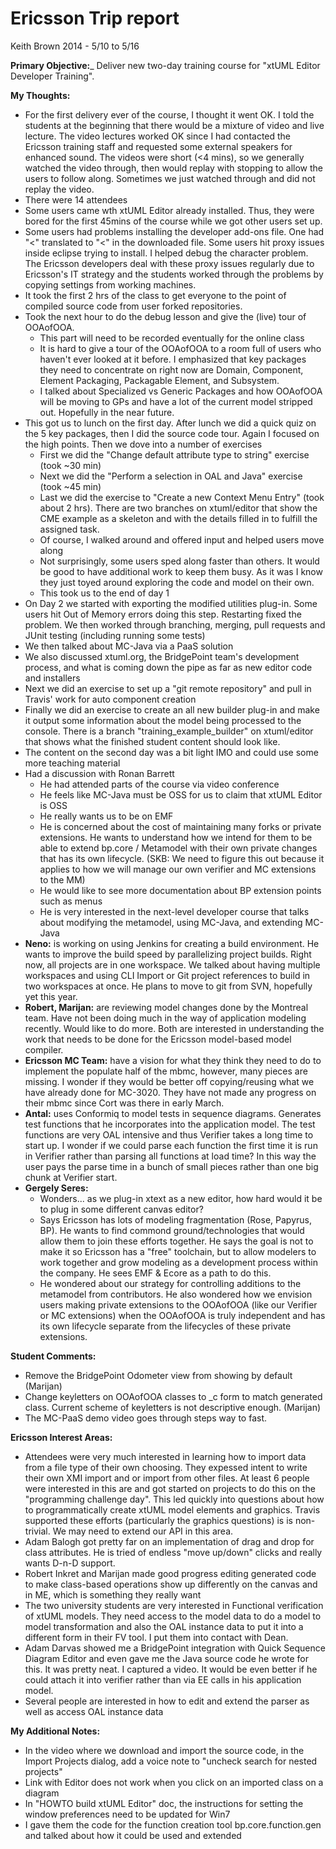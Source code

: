 # Ericsson Trip report

Keith Brown
2014 - 5/10 to 5/16

__Primary Objective:___ Deliver new two-day training course for "xtUML Editor Developer Training".


__My Thoughts:__
- For the first delivery ever of the course, I thought it went OK.  I told the students at the 
beginning that there would be a mixture of video and live lecture.  The video lectures worked OK
since I had contacted the Ericsson training staff and requested some external speakers for enhanced
sound.  The videos were short (<4 mins), so we generally watched the video through, then would replay
with stopping to allow the users to follow along.  Sometimes we just watched through and did not 
replay the video.
- There were 14 attendees
- Some users came wth xtUML Editor already installed.  Thus, they were bored for the first 45mins of
the course while we got other users set up.
- Some users had problems installing the developer add-ons file.  One had "<" translated to "&lt;"
in the downloaded file.  Some users hit proxy issues inside eclipse trying to install.  I helped 
debug the character problem.  The Ericsson developers deal with these proxy issues regularly due to
Ericsson's IT strategy and the students worked through the problems by copying settings from working
machines.
- It took the first 2 hrs of the class to get everyone to the point of compiled source code from user
forked repositories.
- Took the next hour to do the debug lesson and give the (live) tour of OOAofOOA.
  - This part will need to be recorded eventually for the online class
  - It is hard to give a tour of the OOAofOOA to a room full of users who haven't ever looked at it before.
I emphasized that key packages they need to concentrate on right now are Domain, Component, Element Packaging,
Packagable Element, and Subsystem.
  - I talked about Specialized vs Generic Packages and how OOAofOOA will be moving to GPs and have a lot of the
current model stripped out.  Hopefully in the near future.
- This got us to lunch on the first day.  After lunch we did a quick quiz on the 5 key packages, then I did the 
source code tour.  Again I focused on the high points.  Then we dove into a number of exercises
  - First we did the "Change default attribute type to string" exercise (took ~30 min)
  - Next we did the "Perform a selection in OAL and Java" exercise (took ~45 min)
  - Last we did the exercise to "Create a new Context Menu Entry" (took about 2 hrs).  There are two branches on
xtuml/editor that show the CME example as a skeleton and with the details filled in to fulfill the assigned task.
  - Of course, I walked around and offered input and helped users move along
  - Not surprisingly, some users sped along faster than others.  It would be good to have additional work to
keep them busy.  As it was I know they just toyed around exploring the code and model on their own.
  - This took us to the end of day 1
- On Day 2 we started with exporting the modified utilities plug-in.  Some users hit Out of Memory errors 
doing this step.  Restarting fixed the problem.  We then worked through branching, merging, pull requests and
JUnit testing (including running some tests)
- We then talked about MC-Java via a PaaS solution
- We also discussed xtuml.org, the BridgePoint team's development process, and what is coming down the pipe as
far as new editor code and installers
- Next we did an exercise to set up a "git remote repository" and pull in Travis' work for auto component creation
- Finally we did an exercise to create an all new builder plug-in and make it output some information about the 
model being processed to the console.  There is a branch "training_example_builder" on xtuml/editor that shows what
the finished student content should look like.
- The content on the second day was a bit light IMO and could use some more teaching material
- Had a discussion with Ronan Barrett
  - He had attended parts of the course via video conference
  - He feels like MC-Java must be OSS for us to claim that xtUML Editor is OSS
  - He really wants us to be on EMF
  - He is concerned about the cost of maintaining many forks or private extensions.  He wants to understand
how we intend for them to be able to extend bp.core / Metamodel with their own private changes that has its
own lifecycle.  (SKB: We need to figure this out because it applies to how we will manage our own verifier and
MC extensions to the MM)
  - He would like to see more documentation about BP extension points such as menus
  - He is very interested in the next-level developer course that talks about modifying the metamodel, using
MC-Java, and extending MC-Java
- __Neno:__ is working on using Jenkins for creating a build environment.  He wants to improve the build speed
by parallelizing project builds.  Right now, all projects are in one workspace.  We talked about having multiple 
workspaces and using CLI Import or Git project references to build in two workspaces at once.  He plans to move
to git from SVN, hopefully yet this year.
- __Robert, Marijan:__ are reviewing model changes done by the Montreal team.  Have not been doing much in the way
of application modeling recently.  Would like to do more.  Both are interested in understanding the work that needs
to be done for the Ericsson model-based model compiler.
- __Ericsson MC Team:__ have a vision for what they think they need to do to implement the populate half of the mbmc,
however, many pieces are missing.  I wonder if they would be better off copying/reusing what we have already done for
MC-3020.  They have not made any progress on their mbmc since Cort was there in early March.
- __Antal:__ uses Conformiq to model tests in sequence diagrams.  Generates test functions that he incorporates into the
application model.  The test functions are very OAL intensive and thus Verifier takes a long time to start up.  I wonder
if we could parse each function the first time it is run in Verifier rather than parsing all functions at load time? In 
this way the user pays the parse time in a bunch of small pieces rather than one big chunk at Verifier start.
- __Gergely Seres:__
  - Wonders... as we plug-in xtext as a new editor, how hard would it be to plug in some different canvas
editor?
  - Says Ericsson has lots of modeling fragmentation (Rose, Papyrus, BP).  He wants to find commond ground/technologies that
would allow them to join these efforts together.  He says the goal is not to make it so Ericsson has a "free" toolchain, but
to allow modelers to work together and grow modeling as a development process within the company.  He sees EMF & Ecore as a 
path to do this.
  - He wondered about our strategy for controlling additions to the metamodel from contributors.  He also wondered how we 
envision users making private extensions to the OOAofOOA (like our Verifier or MC extensions) when the OOAofOOA is truly
independent and has its own lifecycle separate from the lifecycles of these private extensions.

__Student Comments:__
- Remove the BridgePoint Odometer view from showing by default (Marijan)
- Change keyletters on OOAofOOA classes to <name>_c form to match generated class.  Current scheme
of keyletters is not descriptive enough. (Marijan)
- The MC-PaaS demo video goes through steps way to fast.


__Ericsson Interest Areas:__
- Attendees were very much interested in learning how to import data from a file type of their own choosing.  They
expessed intent to write their own XMI import and or import from other files.  At least 6 people were interested in this 
are and got started on projects to do this on the "programming challenge day".  This led quickly into questions about 
how to programmatically create xtUML model elements and graphics.   Travis supported these efforts (particularly the graphics
questions) is is non-trivial.  We may need to extend our API in this area.
- Adam Balogh got pretty far on an implementation of drag and drop for class attributes.  He is tried of endless "move up/down" 
clicks and really wants D-n-D support.
- Robert Inkret and Marijan made good progress editing generated code to make class-based operations show up differently on the
canvas and in ME, which is something they really want
- The two university students are very interested in Functional verification of xtUML models.  They need access to the model
data to do a model to model transformation and also the OAL instance data to put it into a different form in their FV tool.  I 
put them into contact with Dean.
- Adam Darvas showed me a BridgePoint integration with Quick Sequence Diagram Editor and even gave me the Java source code
he wrote for this.  It was pretty neat.  I captured a video.  It would be even better if he could attach it into verifier
rather than via EE calls in his application model.
- Several people are interested in how to edit and extend the parser as well as access OAL instance data

__My Additional Notes:__
- In the video where we download and import the source code, in the Import Projects dialog, add a 
voice note to "uncheck search for nested projects"
- Link with Editor does not work when you click on an imported class on a diagram
- In "HOWTO build xtUML Editor" doc, the instructions for setting the window preferences need to be updated for Win7
- I gave them the code for the function creation tool bp.core.function.gen and talked about how it could be used
and extended
